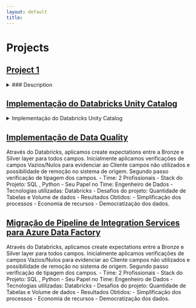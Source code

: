 ```yaml
---
layout: default
title: 
---
```

# Projects

## [Project 1](#project1)

<details>
  <summary>### Description</summary>
  
  <p>A detailed description of Project 1, the technologies used, the challenges faced, and the results.</p>

  <h4>Technologies</h4>
  <ul>
    <li>Technology 1</li>
    <li>Technology 2</li>
    <li>Technology 3</li>
  </ul>

  <h4>Challenges</h4>
  <p>Describe the challenges faced during the project.</p>

  <h4>Results</h4>
  <p>Explain the results and outcomes of the project.</p>
</details>

## [Implementação do Databricks Unity Catalog](#de_project1)

<details>
    <summary>Implementação do Databricks Unity Catalog</summary>
    
    ### Technologies

    - Time: 7 Profissionais
    - Stack do Projeto: SQL , Python
    - Seu Papel no Time: Engenheiro de Dados
    - Tecnologias utilizadas: Databricks, Unitycatalog, Datalake, Azure DataFactory
    - Desafios do projeto: Quantidade de Tabelas e Volume de dados.
    - Resultados Obtidos: 
        - Simplificação dos processos
        - Economia de recursos
        - Democratização dos dados.
</details>

## [Implementação de Data Quality](#de_project2)
 Através do Databricks, aplicamos create expectations entre a Bronze e Silver layer para todos campos.
 Inicialmente aplicamos verificações de campos Vazios/Nulos para evidenciar ao Cliente campos não utilizados e possibilidade de remoção no sistema de origem.
 Segundo passo verificação de tipagem dos campos.
	 - Time: 2 Profissionais
	 - Stack do Projeto: SQL , Python
	 - Seu Papel no Time: Engenheiro de Dados
	 - Tecnologias utilizadas: Databricks
	 - Desafios do projeto: Quantidade de Tabelas e Volume de dados
     - Resultados Obtidos: 
        - Simplificação dos processos
        - Economia de recursos
        - Democratização dos dados.

## [Migração de Pipeline de Integration Services para Azure Data Factory](#de_project3)
 Através do Databricks, aplicamos create expectations entre a Bronze e Silver layer para todos campos.
 Inicialmente aplicamos verificações de campos Vazios/Nulos para evidenciar ao Cliente campos não utilizados e possibilidade de remoção no sistema de origem.
 Segundo passo verificação de tipagem dos campos.
	 - Time: 2 Profissionais
	 - Stack do Projeto: SQL , Python
	 - Seu Papel no Time: Engenheiro de Dados
	 - Tecnologias utilizadas: Databricks
	 - Desafios do projeto: Quantidade de Tabelas e Volume de dados
     - Resultados Obtidos: 
        - Simplificação dos processos
        - Economia de recursos
        - Democratização dos dados.
